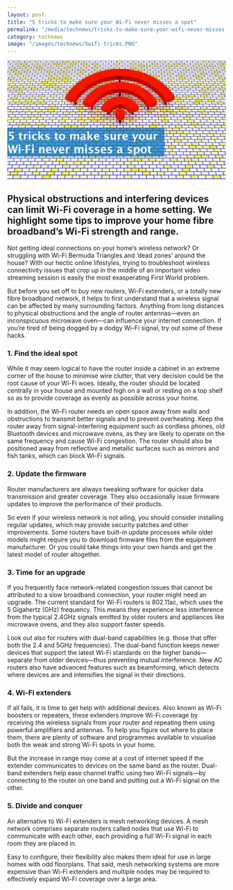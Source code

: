 ```yaml
---
layout: post
title: "5 tricks to make sure your Wi-Fi never misses a spot"
permalink: "/media/technews/tricks-to-make-sure-your-wifi-never-misses-a-spot"
category: technews
image: "/images/technews/5wifi-tricks.PNG"
---
```


![wifi-hacks for your house](/images/technews/5wifi-tricks.PNG)

Physical obstructions and interfering devices can limit Wi-Fi coverage in a home setting. We highlight some tips to improve your home fibre broadband’s Wi-Fi strength and range.
---

Not getting ideal connections on your home’s wireless network? Or struggling with Wi-Fi Bermuda Triangles and ‘dead zones’ around the house? With our hectic online lifestyles, trying to troubleshoot wireless connectivity issues that crop up in the middle of an important video streaming session is easily the most exasperating First World problem.

But before you set off to buy new routers, Wi-Fi extenders, or a totally new fibre broadband network, it helps to first understand that a wireless signal can be affected by many surrounding factors. Anything from long distances to physical obstructions and the angle of router antennas—even an inconspicuous microwave oven—can influence your internet connection. If you’re tired of being dogged by a dodgy Wi-Fi signal, try out some of these hacks.

### **1. Find the ideal spot**

While it may seem logical to have the router inside a cabinet in an extreme corner of the house to minimise wire clutter, that very decision could be the root cause of your Wi-Fi woes. Ideally, the router should be located centrally in your house and mounted high on a wall or resting on a top shelf so as to provide coverage as evenly as possible across your home. 

In addition, the Wi-Fi router needs an open space away from walls and obstructions to transmit better signals and to prevent overheating. Keep the router away from signal-interfering equipment such as cordless phones, old Bluetooth devices and microwave ovens, as they are likely to operate on the same frequency and cause Wi-Fi congestion. The router should also be positioned away from reflective and metallic surfaces such as mirrors and fish tanks, which can block Wi-Fi signals.

### **2. Update the firmware**

Router manufacturers are always tweaking software for quicker data transmission and greater coverage. They also occasionally issue firmware updates to improve the performance of their products.

So even if your wireless network is not ailing, you should consider installing regular updates, which may provide security patches and other improvements. Some routers have built-in update processes while older models might require you to download firmware files from the equipment manufacturer. Or you could take things into your own hands and get the latest model of router altogether.

### **3. Time for an upgrade**

If you frequently face network-related congestion issues that cannot be attributed to a slow broadband connection, your router might need an upgrade. The current standard for Wi-Fi routers is 802.11ac, which uses the 5 Gigahertz (GHz) frequency. This means they experience less interference from the typical 2.4GHz signals emitted by older routers and appliances like microwave ovens, and they also support faster speeds.

Look out also for routers with dual-band capabilities (e.g. those that offer both the 2.4 and 5GHz frequencies). The dual-band function keeps newer devices that support the latest Wi-Fi standards on the higher bands—separate from older devices—thus preventing mutual interference. New AC routers also have advanced features such as beamforming, which detects where devices are and intensifies the signal in their directions.

### **4. Wi-Fi extenders**

If all fails, it is time to get help with additional devices. Also known as Wi-Fi boosters or repeaters, these extenders improve Wi-Fi coverage by receiving the wireless signals from your router and repeating them using powerful amplifiers and antennas. To help you figure out where to place them, there are plenty of software and programmes available to visualise both the weak and strong Wi-Fi spots in your home. 

But the increase in range may come at a cost of internet speed if the extender communicates to devices on the same band as the router. Dual-band extenders help ease channel traffic using two Wi-Fi signals—by connecting to the router on one band and putting out a Wi-Fi signal on the other. 

### **5. Divide and conquer**

An alternative to Wi-Fi extenders is mesh networking devices. A mesh network comprises separate routers called nodes that use Wi-Fi to communicate with each other, each providing a full Wi-Fi signal in each room they are placed in.

Easy to configure, their flexibility also makes them ideal for use in large homes with odd floorplans. That said, mesh networking systems are more expensive than Wi-Fi extenders and multiple nodes may be required to effectively expand Wi-Fi coverage over a large area. 
